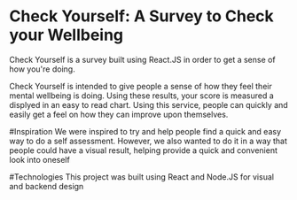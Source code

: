 # Check Yourself: A Survey to Check your Wellbeing 

Check Yourself is a survey built using React.JS in order to get a sense of how you're doing. 

Check Yourself is intended to give people a sense of how they feel their mental wellbeing is doing. Using these results, your score is measured a displyed in an easy to read chart. Using this service, people can quickly and easily get a feel on how they can improve upon themselves.

#Inspiration
We were inspired to try and help people find a quick and easy way to do a self assessment. However, we also wanted to do it in a way that people could have a visual result, helping provide a quick and convenient look into oneself

#Technologies
This project was built using React and Node.JS for visual and backend design
